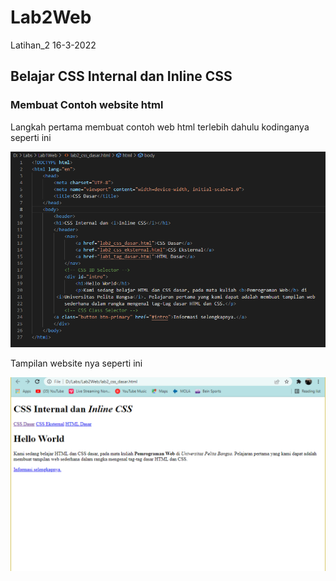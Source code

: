 # Lab2Web
Latihan_2 16-3-2022

## Belajar CSS Internal dan Inline CSS

### Membuat Contoh website html
Langkah pertama membuat contoh web html terlebih dahulu
kodinganya seperti ini

![ss 1](img/ss1-1.png)

Tampilan website nya seperti ini

![ss 2](img/ss1-2.png)

